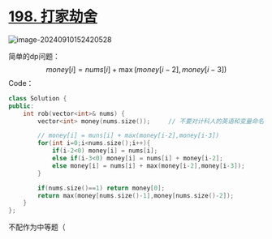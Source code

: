 # [198. 打家劫舍](https://leetcode.cn/problems/house-robber/)

![image-20240910152420528](http://henry-typora.oss-cn-beijing.aliyuncs.com/img/image-20240910152420528.png)

简单的dp问题：
$$
money[i] = nums[i] + \max(money[i-2],money[i-3])
$$
Code：

```cpp
class Solution {
public:
    int rob(vector<int>& nums) {
        vector<int> money(nums.size());     // 不要对计科人的英语和变量命名有太高的要求...

        // money[i] = muns[i] + max(money[i-2],money[i-3])
        for(int i=0;i<nums.size();i++){
            if(i-2<0) money[i] = nums[i];
            else if(i-3<0) money[i] = nums[i] + money[i-2];
            else money[i] = nums[i] + max(money[i-2],money[i-3]);
        }

        if(nums.size()==1) return money[0];
        return max(money[nums.size()-1],money[nums.size()-2]);
    }
};
```

不配作为中等题（